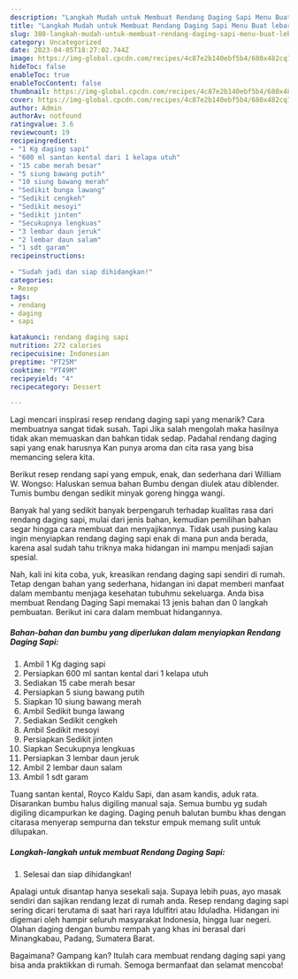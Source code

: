 ```yaml
---
description: "Langkah Mudah untuk Membuat Rendang Daging Sapi Menu Buat lebaran"
title: "Langkah Mudah untuk Membuat Rendang Daging Sapi Menu Buat lebaran"
slug: 380-langkah-mudah-untuk-membuat-rendang-daging-sapi-menu-buat-lebaran
category: Uncategorized
date: 2023-04-05T18:27:02.744Z
image: https://img-global.cpcdn.com/recipes/4c87e2b140ebf5b4/680x482cq70/rendang-daging-sapi-foto-resep-utama.jpg
hideToc: false
enableToc: true
enableTocContent: false
thumbnail: https://img-global.cpcdn.com/recipes/4c87e2b140ebf5b4/680x482cq70/rendang-daging-sapi-foto-resep-utama.jpg
cover: https://img-global.cpcdn.com/recipes/4c87e2b140ebf5b4/680x482cq70/rendang-daging-sapi-foto-resep-utama.jpg
author: Admin
authorAv: notfound
ratingvalue: 3.6
reviewcount: 19
recipeingredient:
- "1 Kg daging sapi"
- "600 ml santan kental dari 1 kelapa utuh"
- "15 cabe merah besar"
- "5 siung bawang putih"
- "10 siung bawang merah"
- "Sedikit bunga lawang"
- "Sedikit cengkeh"
- "Sedikit mesoyi"
- "Sedikit jinten"
- "Secukupnya lengkuas"
- "3 lembar daun jeruk"
- "2 lembar daun salam"
- "1 sdt garam"
recipeinstructions:

- "Sudah jadi dan siap dihidangkan!"
categories:
- Resep
tags:
- rendang
- daging
- sapi

katakunci: rendang daging sapi 
nutrition: 272 calories
recipecuisine: Indonesian
preptime: "PT25M"
cooktime: "PT49M"
recipeyield: "4"
recipecategory: Dessert

---
```



Lagi mencari inspirasi resep rendang daging sapi yang menarik? Cara membuatnya sangat tidak susah. Tapi Jika salah mengolah maka hasilnya tidak akan memuaskan dan bahkan tidak sedap. Padahal rendang daging sapi yang enak harusnya Kan punya aroma dan cita rasa yang bisa memancing selera kita.


Berikut resep rendang sapi yang empuk, enak, dan sederhana dari William W. Wongso: Haluskan semua bahan Bumbu dengan diulek atau diblender. Tumis bumbu dengan sedikit minyak goreng hingga wangi.

Banyak hal yang sedikit banyak berpengaruh terhadap kualitas rasa dari rendang daging sapi, mulai dari jenis bahan, kemudian pemilihan bahan segar hingga cara membuat dan menyajikannya. Tidak usah pusing kalau ingin menyiapkan rendang daging sapi enak di mana pun anda berada, karena asal sudah tahu triknya maka hidangan ini mampu menjadi sajian spesial.


Nah, kali ini kita coba, yuk, kreasikan rendang daging sapi sendiri di rumah. Tetap dengan bahan yang sederhana, hidangan ini dapat memberi manfaat dalam membantu menjaga kesehatan tubuhmu sekeluarga. Anda bisa membuat Rendang Daging Sapi memakai 13 jenis bahan dan 0 langkah pembuatan. Berikut ini cara dalam membuat hidangannya.

<!--inarticleads1-->

##### Bahan-bahan dan bumbu yang diperlukan dalam menyiapkan Rendang Daging Sapi:

1. Ambil 1 Kg daging sapi
1. Persiapkan 600 ml santan kental dari 1 kelapa utuh
1. Sediakan 15 cabe merah besar
1. Persiapkan 5 siung bawang putih
1. Siapkan 10 siung bawang merah
1. Ambil Sedikit bunga lawang
1. Sediakan Sedikit cengkeh
1. Ambil Sedikit mesoyi
1. Persiapkan Sedikit jinten
1. Siapkan Secukupnya lengkuas
1. Persiapkan 3 lembar daun jeruk
1. Ambil 2 lembar daun salam
1. Ambil 1 sdt garam


Tuang santan kental, Royco Kaldu Sapi, dan asam kandis, aduk rata. Disarankan bumbu halus digiling manual saja. Semua bumbu yg sudah digiling dicampurkan ke daging. Daging penuh balutan bumbu khas dengan citarasa menyerap sempurna dan tekstur empuk memang sulit untuk dilupakan. 

<!--inarticleads2-->

##### Langkah-langkah untuk membuat Rendang Daging Sapi:


1. Selesai dan siap dihidangkan!

Apalagi untuk disantap hanya sesekali saja. Supaya lebih puas, ayo masak sendiri dan sajikan rendang lezat di rumah anda. Resep rendang daging sapi sering dicari terutama di saat hari raya Idulfitri atau Iduladha. Hidangan ini digemari oleh hampir seluruh masyarakat Indonesia, hingga luar negeri. Olahan daging dengan bumbu rempah yang khas ini berasal dari Minangkabau, Padang, Sumatera Barat. 

Bagaimana? Gampang kan? Itulah cara membuat rendang daging sapi yang bisa anda praktikkan di rumah. Semoga bermanfaat dan selamat mencoba!
